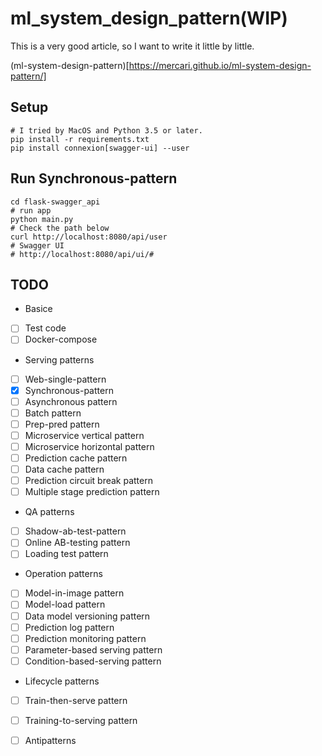 # ml_system_design_pattern(WIP)

This is a very good article, so I want to write it little by little.
    

(ml-system-design-pattern)[https://mercari.github.io/ml-system-design-pattern/]

## Setup


```
# I tried by MacOS and Python 3.5 or later.
pip install -r requirements.txt
pip install connexion[swagger-ui] --user
```

## Run Synchronous-pattern


```
cd flask-swagger_api
# run app
python main.py
# Check the path below
curl http://localhost:8080/api/user
# Swagger UI
# http://localhost:8080/api/ui/#

```

## TODO

- Basice
    
- [ ] Test code
- [ ] Docker-compose

- Serving patterns
    

- [ ] Web-single-pattern
- [x] Synchronous-pattern
- [ ] Asynchronous pattern
- [ ] Batch pattern
- [ ] Prep-pred pattern
- [ ] Microservice vertical pattern
- [ ] Microservice horizontal pattern
- [ ] Prediction cache pattern
- [ ] Data cache pattern
- [ ] Prediction circuit break pattern
- [ ] Multiple stage prediction pattern

- QA patterns
    

- [ ] Shadow-ab-test-pattern
- [ ] Online AB-testing pattern
- [ ] Loading test pattern

- Operation patterns
    

- [ ] Model-in-image pattern
- [ ] Model-load pattern
- [ ] Data model versioning pattern
- [ ] Prediction log pattern
- [ ] Prediction monitoring pattern
- [ ] Parameter-based serving pattern
- [ ] Condition-based-serving pattern

- Lifecycle patterns
    

- [ ] Train-then-serve pattern
- [ ] Training-to-serving pattern
- [ ] Antipatterns



